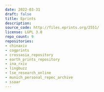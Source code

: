 ```yaml
---
date: 2022-03-31
draft: false
title: Eprints
description:
source_code: http://files.eprints.org/2551/
license: LGPL 3.0
repo_count: 9
repositories:
- chinaxiv
- cogprints
- crossasia_repository
- earth_prints_repository
- ina_rxiv
- lingbuzz
- lse_research_online
- munich_personal_repec_archive
- ssoar
---
```



